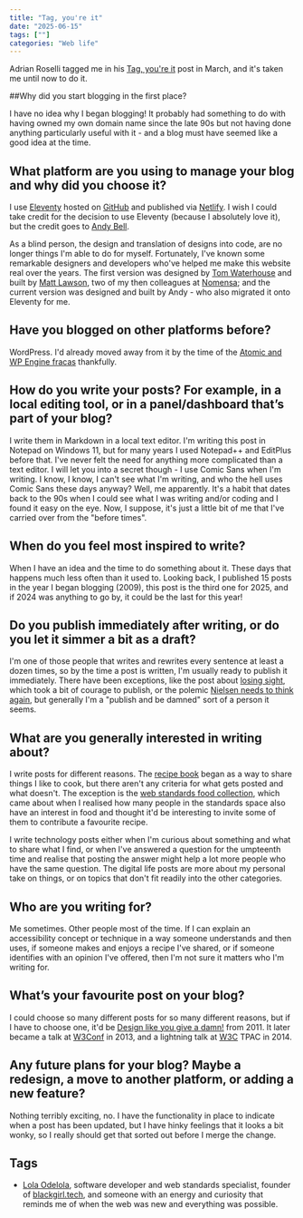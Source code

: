 ```yaml
---
title: "Tag, you're it"
date: "2025-06-15"
tags: [""]
categories: "Web life"
---
```


Adrian Roselli tagged me in his [Tag, you're it](https://adrianroselli.com/2025/03/tag-youre-it.html) post in March, and it's taken me until now to do it.

##Why did you start blogging in the first place?

I have no idea why I began blogging! It probably had something to do with having owned my own domain name since the late 90s but not having done anything particularly useful with it - and a blog must have seemed like a good idea at the time.

## What platform are you using to manage your blog and why did you choose it?

I use [Eleventy](https://www.11ty.dev/) hosted on [GitHub](https://github.com/ljwatson/website) and published via [Netlify](https://netlify.com). I wish I could take credit for the decision to use Eleventy (because I absolutely love it), but the credit goes to [Andy Bell](https://bell.bz/).

As a blind person, the design and translation of designs into code, are no longer things I'm able to do for myself. Fortunately, I've known some remarkable designers and developers who've helped me make this website real over the years. The first version was designed by [Tom Waterhouse](https://2dforever.com/) and built by [Matt Lawson](https://lawlesscreation.com/), two of my then colleagues at [Nomensa](https://nomensa.com); and the current version was designed and built by Andy - who also migrated it onto Eleventy for me.

## Have you blogged on other platforms before?

WordPress. I'd already moved away from it by the time of the [Atomic and WP Engine fracas](https://www.theverge.com/2024/9/27/24256361/wordpress-wp-engine-drama-explained-matt-mullenweg) thankfully.

## How do you write your posts? For example, in a local editing tool, or in a panel/dashboard that’s part of your blog?

I write them in Markdown in a local text editor. I'm writing this post in Notepad on Windows 11, but for many years I used Notepad++ and EditPlus before that. I've never felt the need for anything more complicated than a text editor. I will let you into a secret though - I use Comic Sans when I'm writing. I know, I know, I can't see what I'm writing, and who the hell uses Comic Sans these days anyway? Well, me apparently. It's a habit that dates back to the 90s when I could see what I was writing and/or coding and I found it easy on the eye. Now, I suppose, it's just a little bit of me that I've carried over from the "before times".

## When do you feel most inspired to write?

When I have an idea and the time to do something about it. These days that happens much less often than it used to. Looking back, I published 15 posts in the year I began blogging (2009), this post is the third one for 2025, and if 2024 was anything to go by, it could be the last for this year!

## Do you publish immediately after writing, or do you let it simmer a bit as a draft?

I'm one of those people that writes and rewrites every sentence at least a dozen times, so by the time a post is written, I'm usually ready to publish it immediately. There have been exceptions, like the post about [losing sight](/losing-sight), which took a bit of courage to publish, or the polemic [Nielsen needs to think again](/nielsen-needs-to-think-again/), but generally I'm a "publish and be damned" sort of a person it seems.

## What are you generally interested in writing about?

I write posts for different reasons. The [recipe book](/category/recipe-book/) began as a way to share things I like to cook, but there aren't any criteria for what gets posted and what doesn't. The exception is the [web standards food collection](/tag/web-standards-food/), which came about when I realised how many people in the standards space also have an interest in food and thought it'd be interesting to invite some of them to contribute a favourite recipe.

I write technology posts either when I'm curious about something and what to share what I find, or when I've answered a question for the umpteenth time and realise that posting the answer might help a lot more people who have the same question. The digital life posts are more about my personal take on things, or on topics that don't fit readily into the other categories.

## Who are you writing for?

Me sometimes. Other people most of the time. If I can explain an accessibility concept or technique in a way someone understands and then uses, if someone makes and enjoys a recipe I've shared, or if someone identifies with an opinion I've offered, then I'm not sure it matters who I'm writing for.

## What’s your favourite post on your blog?

I could choose so many different posts for so many different reasons, but if I have to choose one, it'd be [Design like you give a damn!](/design-like-you-give-a-damn/) from 2011. It later became a talk at [W3Conf](https://www.youtube.com/watch?v=vK1tlLOavvM) in 2013, and a lightning talk at [W3C](https://www.youtube.com/watch?v=O3rYWFtpSXg) TPAC in 2014.

## Any future plans for your blog? Maybe a redesign, a move to another platform, or adding a new feature?

Nothing terribly exciting, no. I have the functionality in place to indicate when a post has been updated, but I have hinky feelings that it looks a bit wonky, so I really should get that sorted out before I merge the change.

## Tags

* [Lola Odelola](https://lolaslab.co/), software developer and web standards specialist, founder of [blackgirl.tech](https://blackgirl.tech), and someone with an energy and curiosity that reminds me of when the web was new and everything was possible.

